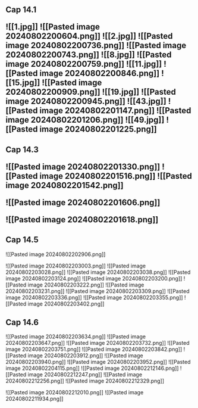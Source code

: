 


<h2>Cap 14.1</2h>

![[1.jpg]]
![[Pasted image 20240802200604.png]]
![[2.jpg]]
![[Pasted image 20240802200736.png]]
![[Pasted image 20240802200743.png]]
![[8.jpg]]
![[Pasted image 20240802200759.png]]
![[11.jpg]]
![[Pasted image 20240802200846.png]]
![[15.jpg]]
![[Pasted image 20240802200909.png]]
![[19.jpg]]
![[Pasted image 20240802200945.png]]
![[43.jpg]]
![[Pasted image 20240802201147.png]]
![[Pasted image 20240802201206.png]]
![[49.jpg]]
![[Pasted image 20240802201225.png]]




<h2>Cap 14.3</2h>

![[Pasted image 20240802201330.png]]
![[Pasted image 20240802201516.png]]
![[Pasted image 20240802201542.png]]

![[Pasted image 20240802201606.png]]

![[Pasted image 20240802201618.png]]
<h2>Cap 14.5</h2>

![[Pasted image 20240802202906.png]]

![[Pasted image 20240802203003.png]]
![[Pasted image 20240802203028.png]]
![[Pasted image 20240802203038.png]]
![[Pasted image 20240802203124.png]]
![[Pasted image 20240802203200.png]]
![[Pasted image 20240802203222.png]]
![[Pasted image 20240802203231.png]]
![[Pasted image 20240802203309.png]]
![[Pasted image 20240802203336.png]]
![[Pasted image 20240802203355.png]]
![[Pasted image 20240802203402.png]]
<h2>Cap 14.6</h2>

![[Pasted image 20240802203634.png]]
![[Pasted image 20240802203647.png]]
![[Pasted image 20240802203732.png]]
![[Pasted image 20240802203751.png]]
![[Pasted image 20240802203842.png]]
![[Pasted image 20240802203912.png]]
![[Pasted image 20240802203940.png]]
![[Pasted image 20240802203952.png]]
![[Pasted image 20240802204115.png]]
![[Pasted image 20240802212146.png]]
![[Pasted image 20240802212247.png]]
![[Pasted image 20240802212256.png]]
![[Pasted image 20240802212329.png]]

![[Pasted image 20240802212010.png]]
![[Pasted image 20240802211934.png]]
